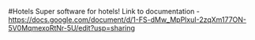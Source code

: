 #Hotels 
Super software for hotels!
Link to documentation - https://docs.google.com/document/d/1-FS-dMw_MpPlxuI-2zqXm177ON-5V0MqmexoRtNr-5U/edit?usp=sharing
